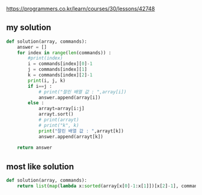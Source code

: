 https://programmers.co.kr/learn/courses/30/lessons/42748

## my solution
```python
def solution(array, commands):
    answer = []
    for index in range(len(commands)) : 
        #print(index)
        i = commands[index][0]-1
        j = commands[index][1]
        k = commands[index][2]-1
        print(i, j, k)
        if i==j : 
            # print("잘린 배열 값 : ",array[i])
            answer.append(array[i])
        else :
            arrayt=array[i:j]
            arrayt.sort()
            # print(arrayt)
            # print("k", k)
            print("잘린 배열 값 : ",arrayt[k])
            answer.append(arrayt[k])
        
    return answer
```

## most like solution
```python
def solution(array, commands):
    return list(map(lambda x:sorted(array[x[0]-1:x[1]])[x[2]-1], commands))
```